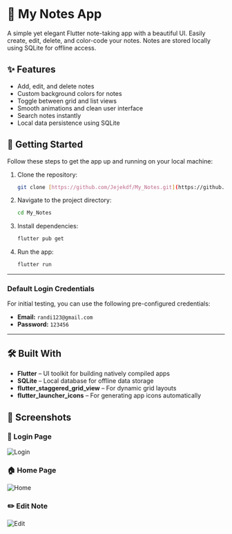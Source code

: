 # 📝 My Notes App

A simple yet elegant Flutter note-taking app with a beautiful UI. Easily create, edit, delete, and color-code your notes. Notes are stored locally using SQLite for offline access.

## ✨ Features

- Add, edit, and delete notes
- Custom background colors for notes
- Toggle between grid and list views
- Smooth animations and clean user interface
- Search notes instantly
- Local data persistence using SQLite

## 🚀 Getting Started

Follow these steps to get the app up and running on your local machine:

1.  Clone the repository:

    ```bash
    git clone [https://github.com/Jejekdf/My_Notes.git](https://github.com/Jejekdf/My_Notes.git)
    ```

2.  Navigate to the project directory:

    ```bash
    cd My_Notes
    ```

3.  Install dependencies:

    ```bash
    flutter pub get
    ```

4.  Run the app:

    ```bash
    flutter run
    ```

---

### Default Login Credentials

For initial testing, you can use the following pre-configured credentials:

* **Email:** `randi123@gmail.com`
* **Password:** `123456`

---

## 🛠️ Built With

-   **Flutter** – UI toolkit for building natively compiled apps
-   **SQLite** – Local database for offline data storage
-   **flutter_staggered_grid_view** – For dynamic grid layouts
-   **flutter_launcher_icons** – For generating app icons automatically

## 📱 Screenshots

### 🔐 Login Page
![Login](assets/images/login.jpg)

### 🏠 Home Page
![Home](assets/images/home.jpg)

### ✏️ Edit Note
![Edit](assets/images/edit.jpg)

